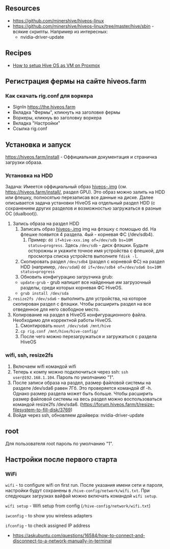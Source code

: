 ## Resources

- https://github.com/minershive/hiveos-linux
- https://github.com/minershive/hiveos-linux/tree/master/hive/sbin - всякие скрипты. Например из интересных:
  - nvidia-driver-update

## Recipes 

- [How to setup Hive OS as VM on Proxmox](https://www.reddit.com/r/Proxmox/comments/oqwriu/hive_os_on_proxmox/)

## Регистрация фермы на сайте hiveos.farm

### Как скачать rig.conf для воркера

- SignIn https://the.hiveos.farm
- Вкладка "Фермы", кликнуть на заголовке фермы
- Воркеры, кликнуь во заголовку воркера
- Вкладка "Настройки"
- Ссылка rig.conf

## Установка и запуск

https://hiveos.farm/install - Оффициальная документация и страничка загрузки образа.

### Установка на HDD

Задача: Имеется оффициальный образ [hiveos-<version>.img](http://download.hiveos.farm/latest/) (см. https://hiveos.farm/install/, раздел GPU). Это образ можно залить на HDD или флешку, полносятью перезаписав все данные на диске. Далее описывается задача установки HiveOS на отдельный раздел HDD (с сохранением других разделов и возможностью загружаться в разные ОС (dualboot)).

1. Запись образа на раздел HDD
    1. Записать образ [hiveos-<version>.img](http://download.hiveos.farm/latest/) img на флэшку с помощью dd. На флешке появится 4 раздела. 4ый - корневая ФС (/dev/sdb4).
        1. Пример: `dd if=hive-xxx.img of=/dev/sdb bs=10M status=progress`. Здесь `/dev/sdb` - диск флэшки. Будьте осторожны и укажите точное имя устройства с флешкой, для просмотра списка устройств выполните `fdisk -l`.
    1. Скопировать раздел `/dev/sdb4` (раздел с корневой ФС) на раздел HDD (например, `/dev/sda6`) `dd if=/dev/sdb4 of=/dev/sda6 bs=10M status=progress`
    1. Обновить конфигурацию загрузчика grub:
      - `update-grub` - grub напишет все найденные им загрузочный разделы, среди которых корневая ФС HiveOS.
      - `grub install /dev/sda`
1. `resize2fs /dev/sda6` - выполнить для устройства, на которое скопирован раздел с флэшки. Чтобы расширить раздел на все отведенное для него свободное место.
1. Копирование на раздел в HiveOS конфигурационного файла. Необходимо для корректной работы HiveOS.
    1. Смонтировать `mount /dev/sda6 /mnt/hive`
    1. `cp rig.conf /mnt/hive/hive-config/`
    1. После чего можно перезагружаться и загружаться с раздела HiveOS

### wifi, ssh, resize2fs

1. Включаем wifi командой wifi
1. Теперь к компу можно подключиться через ssh: `ssh user@192.168.1.104`. Пароль по умолчанию "1".
1. После записи образа на раздел, размер файловой системы на разделе /dev/sda6 равен 7Гб. Это проверяется командой df -h. Однако размер раздела может быть больше. Чтобы расширить размер файловой системы на весь раздел можно воспользоваться командой resize2fs /dev/sda6. (https://forum.hiveos.farm/t/resize-filesystem-to-fill-disk/3769)
1. Войдя через ssh, обновляем драйвера: nvidia-driver-update

## root

Для пользователя root пароль по умолчанию "1".

## Настройки после первого старта

### WiFi

`wifi` - to configure wifi on first run. После указания имени сети и пароля, настройки будут сохранены в `/hive-config/network/wifi.txt`. При следующих загрузках вайфай можно включать командой `wifi setup`.

`wifi setup` - Wifi setup from config (`/hive-config/network/wifi.txt`)

`iwconfig` - to show you wireless adapters

`ifconfig` - to check assigned IP address

- https://askubuntu.com/questions/16584/how-to-connect-and-disconnect-to-a-network-manually-in-terminal
